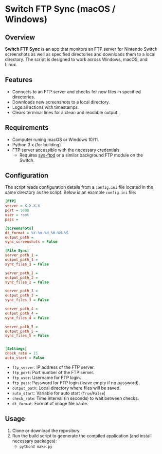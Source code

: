 # Switch FTP Sync (macOS / Windows)

## Overview

**Switch FTP Sync** is an app that monitors an FTP server for Nintendo Switch screenshots as well as specified directories and downloads them to a local directory. The script is designed to work across Windows, macOS, and Linux.

## Features

- Connects to an FTP server and checks for new files in specified directories.
- Downloads new screenshots to a local directory.
- Logs all actions with timestamps.
- Clears terminal lines for a clean and readable output.

## Requirements

- Computer runing macOS or Windows 10/11.
- Python 3.x (for building)
- FTP server accessible with the necessary credentials
    - Requires [sys-ftpd](https://github.com/cathery/sys-ftpd) or a similar background FTP module on the Switch.

## Configuration

The script reads configuration details from a `config.ini` file located in the same directory as the script. Below is an example `config.ini` file:

```ini
[FTP]
server = X.X.X.X
port = 5000
user = root
pass = 

[Screenshots]
dt_format = %Y-%m-%d_%H-%M-%S
output_path = 
sync_screenshots = False

[File Sync]
server_path_1 = 
output_path_1 = 
sync_files_1 = False

server_path_2 = 
output_path_2 =
sync_files_2 = False

server_path_3 =
output_path_3 =
sync_files_3 = False

server_path_4 =
output_path_4 =
sync_files_4 = False

server_path_5 =
output_path_5 =
sync_files_5 = False


[Settings]
check_rate = 15
auto_start = False
```

- `ftp_server`: IP address of the FTP server.
- `ftp_port`: Port number of the FTP server.
- `ftp_user`: Username for FTP login.
- `ftp_pass`: Password for FTP login (leave empty if no password).
- `output_path`: Local directory where files will be saved.
- `auto_start`: Variable for auto start (`True`/`False`)
- `check_rate`: Time interval (in seconds) to wait between checks.
- `dt_format`: Format of image file name.

## Usage

1. Clone or download the repository.
2. Run the build script to geenerate the compiled application (and install necessary packages):
    - `python3 make.py`
